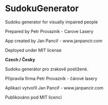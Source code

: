 # SudokuGenerator
<p>Sudoku generator for visually impaired people</p>
<p>Prepared by Petr Provaznik - Carove Lasery</p>
<p>App created by Jan Pancíř - www.janpancir.com</p>

<p>Deployed under MIT license</p>
<p></p>
<p><strong>Czech / Česky</strong></p>
<p>Sudoku generátor pro zrakově postižené.</p>
<p>Připravila firma Petr Provazník - čárové lasery</p>
<p>Aplikaci vytvoříl Jan Pancíř - www.janpancir.com</p>

<p>Publikováno pod MIT licencí</p>
